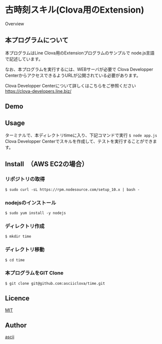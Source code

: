 古時刻スキル(Clova用のExtension)
====

Overview

## 本プログラムについて
本プログラムはLine Clova用のExtensionプログラムのサンプルで
node.js言語で記述しています。

なお、本プログラムを実行するには、WEBサーバが必要で
Clova Developper CenterからアクセスできるようURLが公開されている必要があります。

Clova Developper Centerについて詳しくはこちらをご参照ください
https://clova-developers.line.biz/

## Demo

## Usage
ターミナルで、本ディレクトリtimeに入り、下記コマンドで実行
`$ node app.js`
Clova Developper Centerでスキルを作成して、テストを実行することができます。

## Install　（AWS EC2の場合）
### リポジトリの取得
`$ sudo curl -sL https://rpm.nodesource.com/setup_10.x | bash -`

### nodejsのインストール
`$ sudo yum install -y nodejs`

### ディレクトリ作成
`$ mkdir time`

### ディレクトリ移動
`$ cd time`

### 本プログラムをGIT Clone
`$ git clone git@github.com:asciiclova/time.git`

## Licence

[MIT](https://github.com/ascii/tool/blob/master/LICENCE)

## Author

[ascii](https://github.com/ascii)
